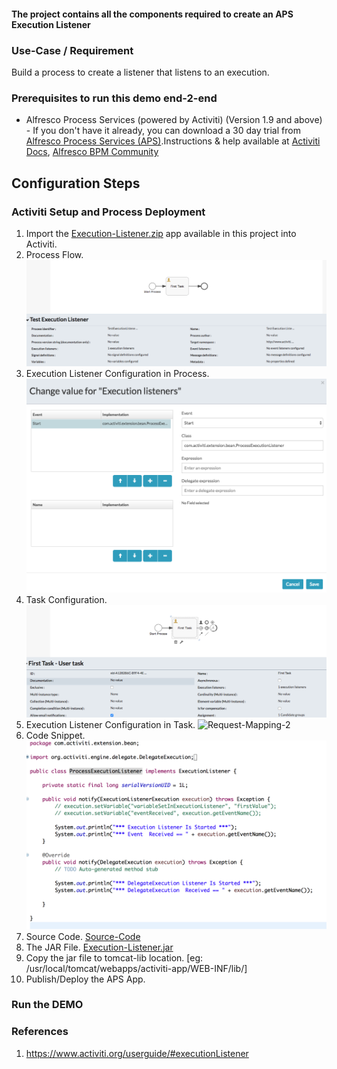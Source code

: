 #### The project contains all the components required to create an APS Execution Listener

### Use-Case / Requirement
Build a process to create a listener that listens to an execution.


### Prerequisites to run this demo end-2-end

* Alfresco Process Services (powered by Activiti) (Version 1.9 and above) - If you don't have it already, you can download a 30 day trial from [Alfresco Process Services (APS)](https://www.alfresco.com/products/business-process-management/alfresco-activiti).Instructions & help available at [Activiti Docs](http://docs.alfresco.com/activiti/docs/), [Alfresco BPM Community](https://community.alfresco.com/community/bpm)


## Configuration Steps

### Activiti Setup and Process Deployment
1. Import the [Execution-Listener.zip](Execution-Listener.zip) app available in this project into Activiti.
2. Process Flow.  ![Process-Flow](Process-Flow.png)
3. Execution Listener Configuration in Process. ![Request-Mapping](Request-Mapping.png)
4. Task Configuration.   ![Human-Task-Configuration](Human-Task-Configuration.png)
5. Execution Listener Configuration in Task. ![Request-Mapping-2](Request-Mapping-2.png)
6. Code Snippet. ![Code-Snippet](Java-Code.png)
7. Source Code. [Source-Code](activiti-extension-execution-listener-java-code.zip)
8. The JAR File. [Execution-Listener.jar](activiti-extension-execution-listener-jar-1.0-SNAPSHOT.jar)
9. Copy the jar file to tomcat-lib location. [eg: /usr/local/tomcat/webapps/activiti-app/WEB-INF/lib/]
10. Publish/Deploy the APS App.


### Run the DEMO

### References
1. https://www.activiti.org/userguide/#executionListener
